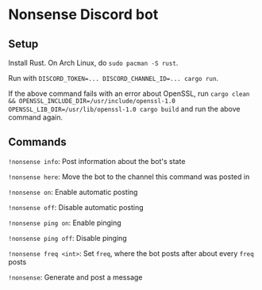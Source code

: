 # Nonsense Discord bot

## Setup

Install Rust. On Arch Linux, do `sudo pacman -S rust`.

Run with `DISCORD_TOKEN=... DISCORD_CHANNEL_ID=... cargo run`.

If the above command fails with an error about OpenSSL, run `cargo clean && OPENSSL_INCLUDE_DIR=/usr/include/openssl-1.0 OPENSSL_LIB_DIR=/usr/lib/openssl-1.0 cargo build` and run the above command again.

## Commands

`!nonsense info`: Post information about the bot's state

`!nonsense here`: Move the bot to the channel this command was posted in

`!nonsense on`: Enable automatic posting

`!nonsense off`: Disable automatic posting

`!nonsense ping on`: Enable pinging

`!nonsense ping off`: Disable pinging

`!nonsense freq <int>`: Set `freq`, where the bot posts after about every `freq` posts

`!nonsense`: Generate and post a message
